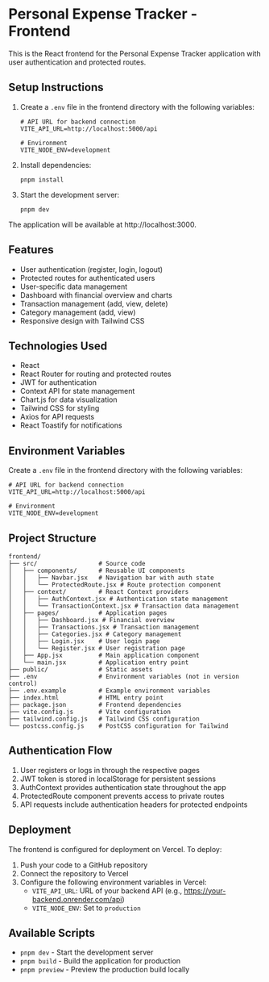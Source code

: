 # Personal Expense Tracker - Frontend

This is the React frontend for the Personal Expense Tracker application with user authentication and protected routes.

## Setup Instructions

1. Create a `.env` file in the frontend directory with the following variables:

   ```
   # API URL for backend connection
   VITE_API_URL=http://localhost:5000/api

   # Environment
   VITE_NODE_ENV=development
   ```

2. Install dependencies:

   ```
   pnpm install
   ```

3. Start the development server:

   ```
   pnpm dev
   ```

The application will be available at http://localhost:3000.

## Features

- User authentication (register, login, logout)
- Protected routes for authenticated users
- User-specific data management
- Dashboard with financial overview and charts
- Transaction management (add, view, delete)
- Category management (add, view)
- Responsive design with Tailwind CSS

## Technologies Used

- React
- React Router for routing and protected routes
- JWT for authentication
- Context API for state management
- Chart.js for data visualization
- Tailwind CSS for styling
- Axios for API requests
- React Toastify for notifications

## Environment Variables

Create a `.env` file in the frontend directory with the following variables:

```
# API URL for backend connection
VITE_API_URL=http://localhost:5000/api

# Environment
VITE_NODE_ENV=development
```

## Project Structure

```
frontend/
├── src/                 # Source code
│   ├── components/      # Reusable UI components
│   │   ├── Navbar.jsx   # Navigation bar with auth state
│   │   └── ProtectedRoute.jsx # Route protection component
│   ├── context/         # React Context providers
│   │   ├── AuthContext.jsx # Authentication state management
│   │   └── TransactionContext.jsx # Transaction data management
│   ├── pages/           # Application pages
│   │   ├── Dashboard.jsx # Financial overview
│   │   ├── Transactions.jsx # Transaction management
│   │   ├── Categories.jsx # Category management
│   │   ├── Login.jsx    # User login page
│   │   └── Register.jsx # User registration page
│   ├── App.jsx          # Main application component
│   └── main.jsx         # Application entry point
├── public/              # Static assets
├── .env                 # Environment variables (not in version control)
├── .env.example         # Example environment variables
├── index.html           # HTML entry point
├── package.json         # Frontend dependencies
├── vite.config.js       # Vite configuration
├── tailwind.config.js   # Tailwind CSS configuration
└── postcss.config.js    # PostCSS configuration for Tailwind
```

## Authentication Flow

1. User registers or logs in through the respective pages
2. JWT token is stored in localStorage for persistent sessions
3. AuthContext provides authentication state throughout the app
4. ProtectedRoute component prevents access to private routes
5. API requests include authentication headers for protected endpoints

## Deployment

The frontend is configured for deployment on Vercel. To deploy:

1. Push your code to a GitHub repository
2. Connect the repository to Vercel
3. Configure the following environment variables in Vercel:
   - `VITE_API_URL`: URL of your backend API (e.g., https://your-backend.onrender.com/api)
   - `VITE_NODE_ENV`: Set to `production`

## Available Scripts

- `pnpm dev` - Start the development server
- `pnpm build` - Build the application for production
- `pnpm preview` - Preview the production build locally
